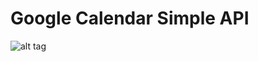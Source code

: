 # Google Calendar Simple API

![alt tag](https://img.clipartfest.com/cb7f2d60aac95c8a96747a8f62adfa9a_under-construction-image-clipart-under-construction_781-376.jpeg)

